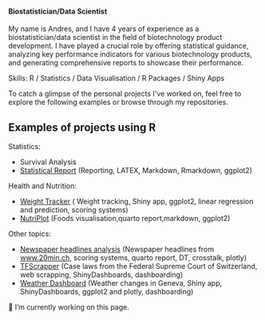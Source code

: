 #### Biostatistician/Data Scientist

My name is Andres, and I have 4 years of experience as a biostatistician/data scientist in the field of biotechnology product development. I have played a crucial role by offering statistical guidance, analyzing key performance indicators for various biotechnology products, and generating comprehensive reports to showcase their performance. 

Skills: R / Statistics / Data Visualisation / R Packages / Shiny Apps

To catch a glimpse of the personal projects I've worked on, feel free to explore the following examples or browse through my repositories.

## Examples of projects using R 

Statistics: 

- Survival Analysis
- [Statistical Report](https://github.com/Andres-AM/report-example/blob/main/report.pdf) (Reporting, LATEX, Markdown, Rmarkdown, ggplot2)  

Health and Nutrition: 

 - [Weight Tracker](https://andres-am.shinyapps.io/health-dashboard/) ( Weight tracking, Shiny app, ggplot2, linear regression and prediction, scoring systems)
 - [NutriPlot](https://andres-am.github.io/NutriPlot/) (Foods visualisation,quarto report,markdown, ggplot2)

Other topics: 

 - [Newspaper headlines analysis](https://we-data-ch.github.io/globlization_hackaton_training/) (Newspaper headlines from www.20min.ch, scoring systems, quarto report, DT, crosstalk, plotly)
 - [TFScrapper](https://andres-am.shinyapps.io/TFScrappeR/) (Case laws from the Federal Supreme Court of Switzerland, web scrapping, ShinyDashboards, dashboarding)
 - [Weather Dashboard](https://andres-am.shinyapps.io/weather_geneva/)  (Weather changes in Geneva, Shiny app, ShinyDashboards, ggplot2 and plotly, dashboarding)



🔭 I’m currently working on this page. 
